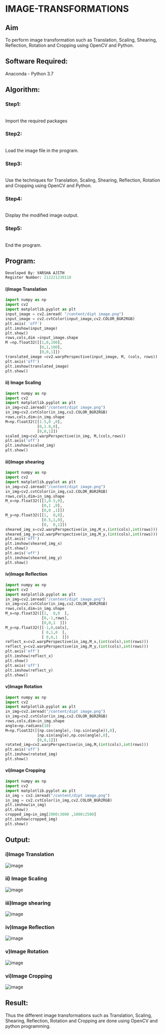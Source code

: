 # IMAGE-TRANSFORMATIONS


## Aim
To perform image transformation such as Translation, Scaling, Shearing, Reflection, Rotation and Cropping using OpenCV and Python.

## Software Required:
Anaconda - Python 3.7

## Algorithm:
### Step1:
<br>
Import the required packages

### Step2:
<br>
Load the image file in the program.

### Step3:
<br>
Use the techniques for Translation, Scaling, Shearing, Reflection, Rotation and Cropping using OpenCV and Python.

### Step4:
<br>
Display the modified image output.

### Step5:
<br>
End the program.

## Program:
```python
Developed By: VARSHA AJITH
Register Number: 212221230118
```
#### i)Image Translation
```py
import numpy as np
import cv2
import matplotlib.pyplot as plt
input_image = cv2.imread( "/content/dipt image.png")
input_image = cv2.cvtColor(input_image,cv2.COLOR_BGR2RGB)
plt.axis( 'off')
plt.imshow(input_image)
plt.show()
rows,cols,dim =input_image.shape
M =np.float32([[1,0,100],
               [0,1,100],
               [0,0,1]])
translated_image =cv2.warpPerspective(input_image, M, (cols, rows))
plt.axis('off')
plt.imshow(translated_image)
plt.show()
```

#### ii) Image Scaling
```py
import numpy as np
import cv2
import matplotlib.pyplot as plt
in_img=cv2.imread("/content/dipt image.png")
in_img=cv2.cvtColor(in_img,cv2.COLOR_BGR2RGB)
rows,cols,dim=in_img.shape
M=np.float32([[1.5,0 ,0],
              [0,1.8,0],
              [0,0,1]])
scaled_img=cv2.warpPerspective(in_img, M,(cols,rows))
plt.axis('off')
plt.imshow(scaled_img)
plt.show()
```

#### iii)Image shearing
```py
import numpy as np
import cv2
import matplotlib.pyplot as plt
in_img=cv2.imread("/content/dipt image.png")
in_img=cv2.cvtColor(in_img,cv2.COLOR_BGR2RGB)
rows,cols,dim=in_img.shape
M_x=np.float32([[1,0.5,0],
                [0,1 ,0],
                [0,0 ,1]])
M_y=np.float32([[1,  0,0],
                [0.5,1,0],
                [0,  0,1]])
sheared_img_x=cv2.warpPerspective(in_img,M_x,(int(cols),int(rows)))
sheared_img_y=cv2.warpPerspective(in_img,M_y,(int(cols),int(rows)))
plt.axis('off')
plt.imshow(sheared_img_x)
plt.show()
plt.axis('off')
plt.imshow(sheared_img_y)
plt.show()
```

#### iv)Image Reflection
```py
import numpy as np
import cv2
import matplotlib.pyplot as plt
in_img=cv2.imread("/content/dipt image.png")
in_img=cv2.cvtColor(in_img,cv2.COLOR_BGR2RGB)
rows,cols,dim=in_img.shape
M_x=np.float32([[1,  0,0  ],
                [0,-1,rows],
                [0,0,1  ]])
M_y=np.float32([[-1,0,cols],
                [ 0,1,0  ],
                [ 0,0,1  ]])
reflect_x=cv2.warpPerspective(in_img,M_x,(int(cols),int(rows)))
reflect_y=cv2.warpPerspective(in_img,M_y,(int(cols),int(rows)))
plt.axis('off')
plt.imshow(reflect_x)
plt.show()
plt.axis('off')
plt.imshow(reflect_y)
plt.show()  

```

#### v)Image Rotation
```py
import numpy as np
import cv2
import matplotlib.pyplot as plt
in_img=cv2.imread("/content/dipt image.png")
in_img=cv2.cvtColor(in_img,cv2.COLOR_BGR2RGB)
rows,cols,dim=in_img.shape
angle=np.radians(10)
M=np.float32([[np.cos(angle),-(np.sin(angle)),0],
              [np.sin(angle),np.cos(angle),0],
              [0,0,1]])
rotated_img=cv2.warpPerspective(in_img,M,(int(cols),int(rows)))
plt.axis('off')
plt.imshow(rotated_img)
plt.show()
```

#### vi)Image Cropping
```py
import numpy as np
import cv2
import matplotlib.pyplot as plt
in_img = cv2.imread("/content/dipt image.png")
in_img = cv2.cvtColor(in_img,cv2.COLOR_BGR2RGB)
plt.imshow(in_img)
plt.show()
cropped_img=in_img[2000:3000 ,1000:2500]
plt.imshow(cropped_img)
plt.show()
```
## Output:
### i)Image Translation
![image](https://github.com/kanishka2305/IMAGE-TRANSFORMATIONS/assets/113497357/4a95f5af-fa9b-4e03-92ab-b43d5013de6a)


### ii) Image Scaling
![image](https://github.com/kanishka2305/IMAGE-TRANSFORMATIONS/assets/113497357/cd02e76a-7279-4e04-a8fc-0785029f32bd)


### iii)Image shearing
![image](https://github.com/kanishka2305/IMAGE-TRANSFORMATIONS/assets/113497357/9841f537-e871-4e28-9e1e-3d6cab813046)


### iv)Image Reflection
![image](https://github.com/kanishka2305/IMAGE-TRANSFORMATIONS/assets/113497357/8234ac6f-dba2-4563-a06b-4895d8ad9b66)


### v)Image Rotation
![image](https://github.com/kanishka2305/IMAGE-TRANSFORMATIONS/assets/113497357/90e72f5f-c838-4b65-b650-bd5b51c4908f)


### vi)Image Cropping
![image](https://github.com/kanishka2305/IMAGE-TRANSFORMATIONS/assets/113497357/d92b9cab-34c9-46e7-9f57-bbf2ba206d9c)

## Result: 

Thus the different image transformations such as Translation, Scaling, Shearing, Reflection, Rotation and Cropping are done using OpenCV and python programming.
